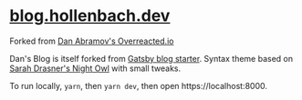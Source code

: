 # [blog.hollenbach.dev](https://blog.hollenbach.dev/)

Forked from [Dan Abramov's Overreacted.io](https://github.com/gaearon/overreacted.io)

Dan's Blog is itself forked from [Gatsby blog starter](https://github.com/gatsbyjs/gatsby-starter-blog). Syntax theme based on [Sarah Drasner's Night Owl](https://github.com/sdras/night-owl-vscode-theme/) with small tweaks.

To run locally, `yarn`, then `yarn dev`, then open https://localhost:8000.